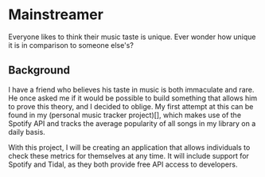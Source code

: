 # Mainstreamer
Everyone likes to think their music taste is unique. Ever wonder how unique it is in comparison to someone else's? 


## Background
I have a friend who believes his taste in music is both immaculate and rare. He once asked me if it would be possible to build something that allows him to prove this theory, and I decided to oblige. My first attempt at this can be found in my (personal music tracker project)[], which makes use of the Spotify API and tracks the average popularity of all songs in my library on a daily basis. 

With this project, I will be creating an application that allows individuals to check these metrics for themselves at any time. It will include support for Spotify and Tidal, as they both provide free API access to developers. 

